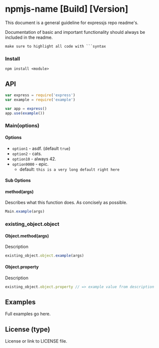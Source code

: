 # npmjs-name [Build] [Version]

This document is a general guideline for expressjs repo readme's.

Documentation of basic and important functionality should always be included in the readme.

    make sure to highlight all code with ```syntax

### Install

```
npm install <module>
```

## API

```js
var express = require('express')
var example = require('example')

var app = express()
app.use(example())
```

### Main(options)

#### Options

- `option1`    - asdf. (default `true`)
- `option2`    - cats.
- `option10`   - always 42.
- `option9000` - epic.
  - default: `this is a very long default right here`

#### Sub Options

#### method(args)

Describes what this function does. As concisely as possible.

```js
Main.example(args)
```

### existing_object.object

#### Object.method(args)

Description

```js
existing_object.object.example(args)
```

#### Object.property

Description

```js
existing_object.object.property // => example value from description
```

## Examples

Full examples go here.

## License (type)

License or link to LICENSE file.
